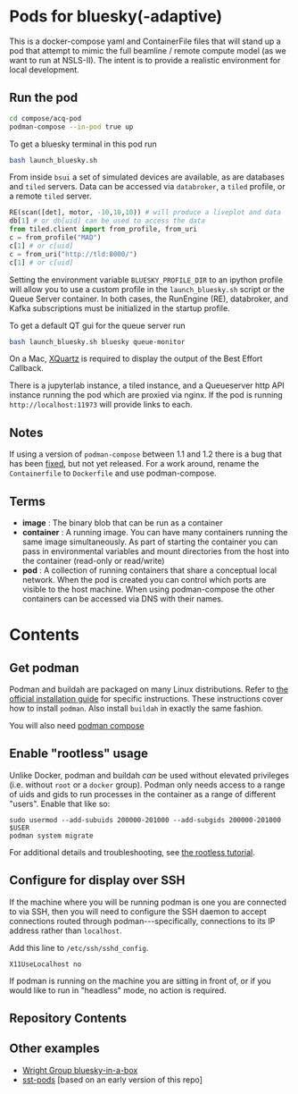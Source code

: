 # Pods for bluesky(-adaptive)


This is a docker-compose yaml and ContainerFile files that will stand up a pod
that attempt to mimic the full beamline / remote compute model (as we want to
run at NSLS-II).  The intent is to provide a realistic environment for local
development.


## Run the pod

```sh
cd compose/acq-pod
podman-compose --in-pod true up
```

To get a bluesky terminal in this pod run

```sh
bash launch_bluesky.sh
```

From inside `bsui` a set of simulated devices are available, as are databases and `tiled` servers.
Data can be accessed via `databroker`, a `tiled` profile, or a remote `tiled` server.

```python
RE(scan([det], motor, -10,10,10)) # will produce a liveplot and data
db[1] # or db[uid] can be used to access the data
from tiled.client import from_profile, from_uri
c = from_profile("MAD")
c[1] # or c[uid]
c = from_uri("http://tld:8000/")
c[1] # or c[uid]
```

Setting the environment variable `BLUESKY_PROFILE_DIR` to an ipython profile will allow you to use a custom profile in the `launch_bluesky.sh` script or the Queue Server container.
In both cases, the RunEngine (RE), databroker, and Kafka subscriptions must be initialized in the startup profile.

To get a default QT gui for the queue server run

```sh
bash launch_bluesky.sh bluesky queue-monitor
```

On a Mac, [XQuartz](https://www.xquartz.org) is required to display the output of the Best Effort Callback. 

There is a jupyterlab instance, a tiled instance, and a Queueserver http API
instance running the pod which are proxied via nginx.  If the pod is running
`http://localhost:11973` will provide links to each.

## Notes

If using a version of `podman-compose` between 1.1 and 1.2 there is a bug that has been [fixed](https://github.com/containers/podman-compose/pull/978), but not yet released.
For a work around, rename the `Containerfile` to `Dockerfile` and use podman-compose. 

## Terms

- **image** : The binary blob that can be run as a container
- **container** : A running image.  You can have many containers running the
  same image simultaneously.  As part of starting the container you can pass in
  environmental variables and mount directories from the host into the
  container (read-only or read/write)
- **pod** : A collection of running containers that share a conceptual
  local network.  When the pod is created you can control which ports
  are visible to the host machine.  When using podman-compose the other
  containers can be accessed via DNS with their names.


# Contents

## Get podman

Podman and buildah are packaged on many Linux distributions. Refer to
[the official installation guide](https://podman.io/getting-started/installation)
for specific instructions. These instructions cover how to install `podman`.
Also install `buildah` in exactly the same fashion.

You will also need [podman compose](https://github.com/containers/podman-compose)

## Enable "rootless" usage

Unlike Docker, podman and buildah *can* be used without elevated privileges (i.e.
without `root` or a `docker` group). Podman only needs access to a range of uids
and gids to run processes in the container as a range of different "users".
Enable that like so:

```
sudo usermod --add-subuids 200000-201000 --add-subgids 200000-201000 $USER
podman system migrate
```

For additional details and troubleshooting, see
[the rootless tutorial](https://github.com/containers/podman/blob/master/docs/tutorials/rootless_tutorial.md).

## Configure for display over SSH

If the machine where you will be running podman is one you are connected to via
SSH, then you will need to configure the SSH daemon to accept connections routed
through podman---specifically, connections to its IP address rather than
`localhost`.

Add this line to `/etc/ssh/sshd_config`.

```
X11UseLocalhost no
```

If podman is running on the machine you are sitting in front of, or if you would like
to run in "headless" mode, no action is required.

## Repository Contents


## Other examples

- [Wright Group bluesky-in-a-box](https://github.com/wright-group/bluesky-in-a-box)
- [sst-pods](https://github.com/NSLS-II-SST/sst_pods/) [based on an early version of this repo]
